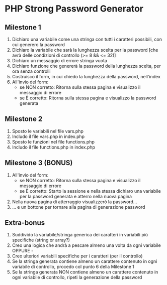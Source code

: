 PHP Strong Password Generator
===

## Milestone 1
1. Dichiaro una variabile come una stringa con tutti i caratteri possibili, con cui generero la password
1. Dichiaro la variabile che sarà la lunghezza scelta per la password [che avrà delle condizioni di controllo (>= 8 && <= 32)]
1. Dichiaro un messaggio di errore stringa vuota
1. Dichiaro funzione che genererà la password della lunghezza scelta, per ora senza controlli
1. Costruisco il form, in cui chiedo la lunghezza della password, nell'index
1. All'invio del form:
    - se NON corretto:  Ritorna sulla stessa pagina e visualizzo il messaggio di errore
    - se È corretto:    Ritorna sulla stessa pagina e visualizzo la password generata

## Milestone 2
1. Sposto le variabili nel file vars.php
1. Includo il file vars.php in index.php
1. Sposto le funzioni nel file functions.php
1. Includo il file functions.php in index.php

## Milestone 3 (BONUS)
1. All'invio del form:
    - se NON corretto:  Ritorna sulla stessa pagina e visualizzo il messaggio di errore
    - se È corretto:    Starto la sessione e nella stessa dichiaro una variabile per la password generata e atterro nella nuova pagina
1. Nella nuova pagina di atterraggio visualizzerò la password...
1. ... e un bottone per tornare alla pagina di generazione password

## Extra-bonus
1. Suddivido la variabile/stringa generica dei caratteri in variabili più specifiche (string or array?)
1. Creo una logica che andrà a pescare almeno una volta da ogni variabile
OPPURE -
1. Creo ulteriori variabili specifiche per i caratteri (per il controllo)
1. Se la stringa generata contiene almeno un carattere contenuto in ogni variabile di controllo, procedo col punto 6 della Milestone 1
1. Se la stringa generata NON contiene almeno un carattere contenuto in ogni variabile di controllo, ripeti la generazione della password